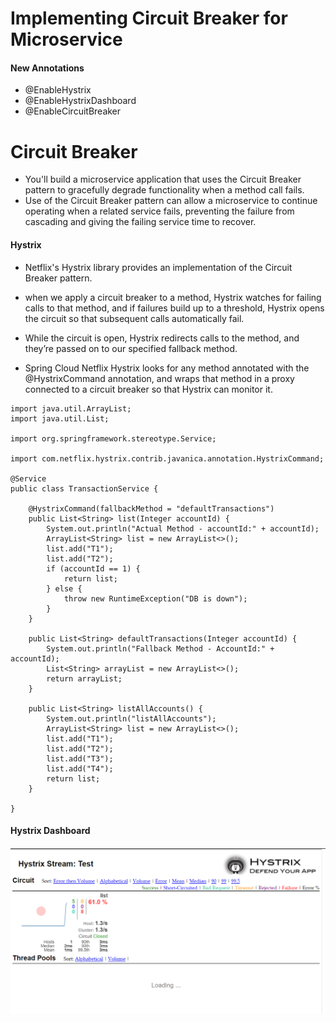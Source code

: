 # Implementing Circuit Breaker for Microservice

#### New Annotations
* @EnableHystrix
* @EnableHystrixDashboard
* @EnableCircuitBreaker


# Circuit Breaker
* You'll build a microservice application that uses the Circuit Breaker pattern to gracefully degrade functionality when a method call fails. 
* Use of the Circuit Breaker pattern can allow a microservice to continue operating when a related service fails, preventing the failure from cascading and giving the failing service time to recover.


#### Hystrix
* Netflix's Hystrix library provides an implementation of the Circuit Breaker pattern.
* when we apply a circuit breaker to a method, Hystrix watches for failing calls to that method, and if failures build up to a threshold, Hystrix opens the circuit so that subsequent calls automatically fail. 
* While the circuit is open, Hystrix redirects calls to the method, and they’re passed on to our specified fallback method.


* Spring Cloud Netflix Hystrix looks for any method annotated with the @HystrixCommand annotation, and wraps that method in a proxy connected to a circuit breaker so that Hystrix can monitor it.


```
import java.util.ArrayList;
import java.util.List;

import org.springframework.stereotype.Service;

import com.netflix.hystrix.contrib.javanica.annotation.HystrixCommand;

@Service
public class TransactionService {

	@HystrixCommand(fallbackMethod = "defaultTransactions")
	public List<String> list(Integer accountId) {
		System.out.println("Actual Method - accountId:" + accountId);
		ArrayList<String> list = new ArrayList<>();
		list.add("T1");
		list.add("T2");
		if (accountId == 1) {
			return list;
		} else {
			throw new RuntimeException("DB is down");
		}
	}

	public List<String> defaultTransactions(Integer accountId) {
		System.out.println("Fallback Method - AccountId:" + accountId);
		List<String> arrayList = new ArrayList<>();
		return arrayList;
	}

	public List<String> listAllAccounts() {
		System.out.println("listAllAccounts");
		ArrayList<String> list = new ArrayList<>();
		list.add("T1");
		list.add("T2");
		list.add("T3");
		list.add("T4");
		return list;
	}

}
```

#### Hystrix Dashboard
![](hystrix.png)

